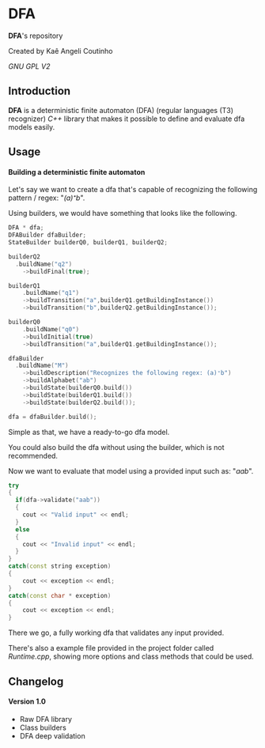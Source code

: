 # DFA

**DFA**'s repository

Created by Kaê Angeli Coutinho

_GNU GPL V2_

## Introduction

**DFA** is a deterministic finite automaton (DFA) (regular languages (T3) recognizer) _C++_ library that makes it possible to define and evaluate dfa models easily.

## Usage

#### Building a deterministic finite automaton

Let's say we want to create a dfa that's capable of recognizing the following pattern / regex: "_(a)⁺b_".

Using builders, we would have something that looks like the following.

``` cpp
DFA * dfa;
DFABuilder dfaBuilder;
StateBuilder builderQ0, builderQ1, builderQ2;

builderQ2
  .buildName("q2")
	->buildFinal(true);

builderQ1
	.buildName("q1")
	->buildTransition("a",builderQ1.getBuildingInstance())
	->buildTransition("b",builderQ2.getBuildingInstance());

builderQ0
	.buildName("q0")
	->buildInitial(true)
	->buildTransition("a",builderQ1.getBuildingInstance());

dfaBuilder
  .buildName("M")
	->buildDescription("Recognizes the following regex: (a)⁺b")
	->buildAlphabet("ab")
	->buildState(builderQ0.build())
	->buildState(builderQ1.build())
	->buildState(builderQ2.build());

dfa = dfaBuilder.build();
```

Simple as that, we have a ready-to-go dfa model.

You could also build the dfa without using the builder, which is not recommended.

Now we want to evaluate that model using a provided input such as: "_aab_".

``` cpp
try
{
  if(dfa->validate("aab"))
  {
    cout << "Valid input" << endl;
  }
  else
  {
    cout << "Invalid input" << endl;
  }
}
catch(const string exception)
{
	cout << exception << endl;
}
catch(const char * exception)
{
	cout << exception << endl;
}
```

There we go, a fully working dfa that validates any input provided.

There's also a example file provided in the project folder called _Runtime.cpp_, showing more options and class methods that could be used.

## Changelog

#### Version 1.0

<ul>
  <li>Raw DFA library</li>
  <li>Class builders</li>
  <li>DFA deep validation</li>
</ul>